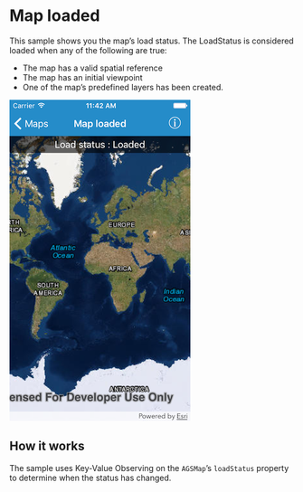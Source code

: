 # Map loaded

This sample shows you the map’s load status. The LoadStatus is
considered loaded when any of the following are true:

  - The map has a valid spatial reference
  - The map has an initial viewpoint
  - One of the map’s predefined layers has been created.

![](image1.png)

## How it works

The sample uses Key-Value Observing on the `AGSMap`’s `loadStatus`
property to determine when the status has changed.

